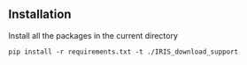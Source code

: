 ## Installation
Install all the packages in the current directory

```
pip install -r requirements.txt -t ./IRIS_download_support
```